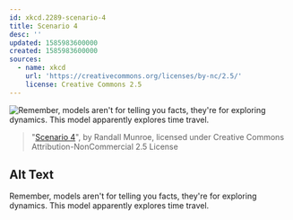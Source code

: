 ```yaml
---
id: xkcd.2289-scenario-4
title: Scenario 4
desc: ''
updated: 1585983600000
created: 1585983600000
sources:
  - name: xkcd
    url: 'https://creativecommons.org/licenses/by-nc/2.5/'
    license: Creative Commons 2.5
---
```

![Remember, models aren't for telling you facts, they're for exploring dynamics. This model apparently explores time travel.](https://imgs.xkcd.com/comics/scenario_4.png)
> "[Scenario 4](https://xkcd.com/2289/)", by Randall Munroe, licensed under Creative Commons Attribution-NonCommercial 2.5 License

## Alt Text
Remember, models aren't for telling you facts, they're for exploring dynamics. This model apparently explores time travel.
